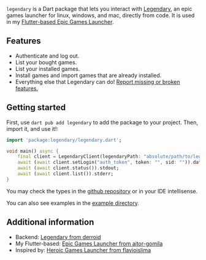 `legendary` is a Dart package that lets you interact with [Legendary](https://github.com/derrod/legendary), an epic games launcher for linux, windows, and mac, directly from code. It is used in my [Flutter-based Epic Games Launcher](https://github.com/aitor-gomila/mitical-launcher).

## Features

- Authenticate and log out.
- List your bought games.
- List your installed games.
- Install games and import games that are already installed.
- Everything else that Legendary can do! [Report missing or broken features.](https://github.com/aitor-gomila/legendary-dart/issues/new)

## Getting started

First, use `dart pub add legendary` to add the package to your project. Then, import it, and use it!:

```dart
import 'package:legendary/legendary.dart';

void main() async {
    final client = LegendaryClient(legendaryPath: "absolute/path/to/legendary.exe");
    await (await client.setLogin("auth_token", token: "", sid: "")).data;
    await (await client.status()).stdout;
    await (await client.list()).stderr;
}
```

You may check the types in the [github repository](https://github.com/aitor-gomila/legendary-dart) or in your IDE intellisense.

You can also see examples in the [example directory](https://github.com/aitor-gomila/legendary-dart/tree/main/example).

## Additional information

- Backend: [Legendary from derroid](https://github.com/derroid/legendary)
- My Flutter-based: [Epic Games Launcher from aitor-gomila](https://github.com/aitor-gomila/mitical-launcher)
- Inspired by: [Heroic Games Launcher from flavioislima](https://github.com/Heroic-Games-Launcher/HeroicGamesLauncher)

